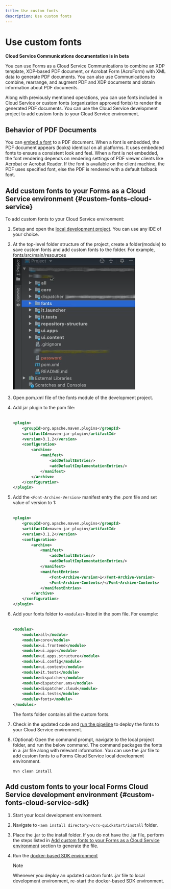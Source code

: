```yaml
---
title: Use custom fonts 
description: Use custom fonts 
---
```


# Use custom fonts

**Cloud Service Communications documentation is in beta**

You can use Forms as a Cloud Service Communications to combine an XDP template, XDP-based PDF document, or Acrobat Form (AcroForm) with XML data to generate PDF documents. You can also use Communications to combine, rearrange, and augment PDF and XDP documents and obtain information about PDF documents. 

Along with previously mentioned operations, you can use fonts included in Cloud Service or custom fonts (organization approved fonts) to render the generated PDF documents. You can use the Cloud Service development project to add custom fonts to your Cloud Service environment.

## Behavior of PDF Documents

You can [embed a font](https://adobedocs.github.io/experience-manager-forms-cloud-service-developer-reference/api/sync/#tag/PDFOutputOptions) to a PDF document. When a font is embedded, the PDF document appears (looks) identical on all platforms. It uses embedded fonts to ensure a consistent look and feel. When a font is not embedded, the font rendering depends on rendering settings of PDF viewer clients like Acrobat or Acrobat Reader. If the font is available on the client machine, the PDF uses specified font, else the PDF is rendered with a default fallback font.

## Add custom fonts to your Forms as a Cloud Service environment {#custom-fonts-cloud-service}

To add custom fonts to your Cloud Service environment:

1. Setup and open the [local development project](setup-local-development-environment.md). You can use any IDE of your choice.
1. At the top-level folder structure of the project, create a folder(module) to save custom fonts and add custom fonts to the folder. For example, fonts/src/main/resources
![Fonts folder](assets/fonts.png)

1. Open pom.xml file of the fonts module of the development project.
1. Add jar plugin to the pom file:
    ``` xml

    <plugin>
        <groupId>org.apache.maven.plugins</groupId>
        <artifactId>maven-jar-plugin</artifactId>
        <version>3.1.2</version>
        <configuration>
            <archive>
                <manifest>
                    <addDefaultEntries/>
                    <addDefaultImplementationEntries/>
                </manifest>
            </archive>
        </configuration>
    </plugin>

    ```


1. Add the `<Font-Archive-Version>` manifest entry the .pom file and set value of version to 1:

    ``` xml

    <plugin>
        <groupId>org.apache.maven.plugins</groupId>
        <artifactId>maven-jar-plugin</artifactId>
        <version>3.1.2</version>
        <configuration>
            <archive>
                <manifest>
                    <addDefaultEntries/>
                    <addDefaultImplementationEntries/>
                </manifest>
                <manifestEntries>
                    <Font-Archive-Version>1</Font-Archive-Version>
                    <Font-Archive-Contents>/</Font-Archive-Contents>
                </manifestEntries> 
            </archive>
        </configuration>
    </plugin>

    ```

1. Add your fonts folder to `<modules>` listed in the pom file. For example:

    ``` xml

    <modules>
        <module>all</module>
        <module>core</module>
        <module>ui.frontend</module>
        <module>ui.apps</module>
        <module>ui.apps.structure</module>
        <module>ui.config</module>
        <module>ui.content</module>
        <module>it.tests</module>
        <module>dispatcher</module>
        <module>dispatcher.ams</module>
        <module>dispatcher.cloud</module>
        <module>ui.tests</module>
        <module>fonts</module>
    </modules>


    ```

    The fonts folder contains all the custom fonts.

1. Check in the updated code and [run the pipeline](/help/implementing/cloud-manager/deploy-code.md) to deploy the fonts to your Cloud Service environment.

1. (Optional) Open the command prompt, navigate to the local project folder, and run the below command. The command packages the fonts in a .jar file along with relevant information. You can use the .jar file to add custom fonts to a Forms Cloud Service local development environment. 

    ``` shell
    mvn clean install
    ```

## Add custom fonts to your local Forms Cloud Service development environment {#custom-fonts-cloud-service-sdk}

1. Start your local development environment.
1. Navigate to `<aem install directory>/crx-quickstart/install` folder.
1. Place the <jar file contaning custom fonts and relevant deployment code>.jar to the install folder. If you do not have the .jar file, perform the steps listed in [Add custom fonts to your Forms as a Cloud Service environment](#custom-fonts-cloud-service) section to generate the file. 
1. Run the [docker-based SDK environment](setup-local-development-environment.md#docker-microservices)


   >[!NOTE]
   >
   >Whenever you deploy an updated  custom fonts .jar file to local development environment, re-start the docker-based SDK environment.